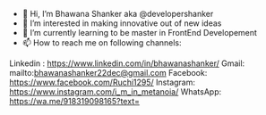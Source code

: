 - 👋 Hi, I’m Bhawana Shanker aka @developershanker
- 👀 I’m interested in making innovative out of new ideas
- 🌱 I’m currently learning to be master in FrontEnd Developement
- 📫 How to reach me on following channels:

Linkedin : https://www.linkedin.com/in/bhawanashanker/
Gmail: mailto:bhawanashanker22dec@gmail.com
Facebook: https://www.facebook.com/Ruchi1295/
Instagram: https://www.instagram.com/i_m_in_metanoia/
WhatsApp: https://wa.me/918319098165?text=


<!---
developershanker/dhttps://www.facebook.com/Ruchi1295/evelopershanker is a ✨ special ✨ repository because its `README.md` (this file) appears on your GitHub profile.
You can click the Preview link to take a look at your changes.
--->

